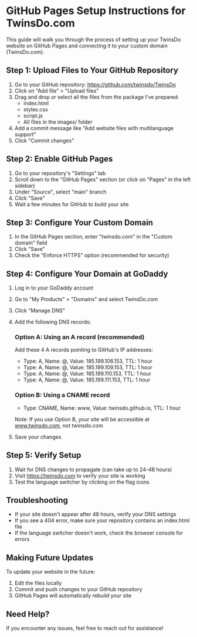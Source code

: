 # GitHub Pages Setup Instructions for TwinsDo.com

This guide will walk you through the process of setting up your TwinsDo website on GitHub Pages and connecting it to your custom domain (TwinsDo.com).

## Step 1: Upload Files to Your GitHub Repository

1. Go to your GitHub repository: https://github.com/twinsdo/TwinsDo
2. Click on "Add file" > "Upload files"
3. Drag and drop or select all the files from the package I've prepared:
   - index.html
   - styles.css
   - script.js
   - All files in the images/ folder
4. Add a commit message like "Add website files with multilanguage support"
5. Click "Commit changes"

## Step 2: Enable GitHub Pages

1. Go to your repository's "Settings" tab
2. Scroll down to the "GitHub Pages" section (or click on "Pages" in the left sidebar)
3. Under "Source", select "main" branch
4. Click "Save"
5. Wait a few minutes for GitHub to build your site

## Step 3: Configure Your Custom Domain

1. In the GitHub Pages section, enter "twinsdo.com" in the "Custom domain" field
2. Click "Save"
3. Check the "Enforce HTTPS" option (recommended for security)

## Step 4: Configure Your Domain at GoDaddy

1. Log in to your GoDaddy account
2. Go to "My Products" > "Domains" and select TwinsDo.com
3. Click "Manage DNS"
4. Add the following DNS records:

   ### Option A: Using an A record (recommended)
   Add these 4 A records pointing to GitHub's IP addresses:
   - Type: A, Name: @, Value: 185.199.108.153, TTL: 1 hour
   - Type: A, Name: @, Value: 185.199.109.153, TTL: 1 hour
   - Type: A, Name: @, Value: 185.199.110.153, TTL: 1 hour
   - Type: A, Name: @, Value: 185.199.111.153, TTL: 1 hour

   ### Option B: Using a CNAME record
   - Type: CNAME, Name: www, Value: twinsdo.github.io, TTL: 1 hour
   
   Note: If you use Option B, your site will be accessible at www.twinsdo.com, not twinsdo.com

5. Save your changes

## Step 5: Verify Setup

1. Wait for DNS changes to propagate (can take up to 24-48 hours)
2. Visit https://twinsdo.com to verify your site is working
3. Test the language switcher by clicking on the flag icons

## Troubleshooting

- If your site doesn't appear after 48 hours, verify your DNS settings
- If you see a 404 error, make sure your repository contains an index.html file
- If the language switcher doesn't work, check the browser console for errors

## Making Future Updates

To update your website in the future:
1. Edit the files locally
2. Commit and push changes to your GitHub repository
3. GitHub Pages will automatically rebuild your site

## Need Help?

If you encounter any issues, feel free to reach out for assistance!
